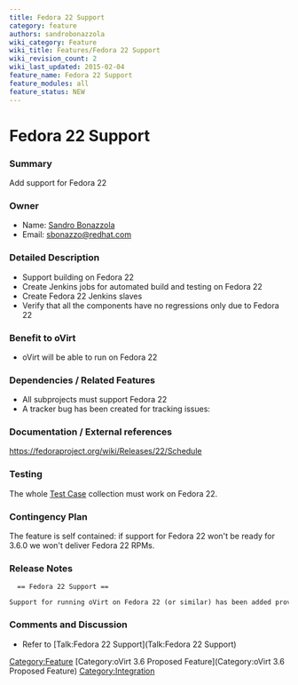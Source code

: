 ```yaml
---
title: Fedora 22 Support
category: feature
authors: sandrobonazzola
wiki_category: Feature
wiki_title: Features/Fedora 22 Support
wiki_revision_count: 2
wiki_last_updated: 2015-02-04
feature_name: Fedora 22 Support
feature_modules: all
feature_status: NEW
---
```


# Fedora 22 Support

### Summary

Add support for Fedora 22

### Owner

*   Name: [ Sandro Bonazzola](User:SandroBonazzola)
*   Email: <sbonazzo@redhat.com>

### Detailed Description

*   Support building on Fedora 22
*   Create Jenkins jobs for automated build and testing on Fedora 22
*   Create Fedora 22 Jenkins slaves
*   Verify that all the components have no regressions only due to Fedora 22

### Benefit to oVirt

*   oVirt will be able to run on Fedora 22

### Dependencies / Related Features

*   All subprojects must support Fedora 22
*   A tracker bug has been created for tracking issues:

### Documentation / External references

<https://fedoraproject.org/wiki/Releases/22/Schedule>

### Testing

The whole [Test Case](http://www.ovirt.org/Category:TestCase) collection must work on Fedora 22.

### Contingency Plan

The feature is self contained: if support for Fedora 22 won't be ready for 3.6.0 we won't deliver Fedora 22 RPMs.

### Release Notes

      == Fedora 22 Support ==
      Support for running oVirt on Fedora 22 (or similar) has been added providing custom packaging of JBoss Application Server 7.

### Comments and Discussion

*   Refer to [Talk:Fedora 22 Support](Talk:Fedora 22 Support)

<Category:Feature> [Category:oVirt 3.6 Proposed Feature](Category:oVirt 3.6 Proposed Feature) <Category:Integration>
